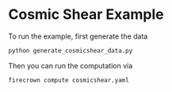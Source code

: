# Cosmic Shear Example

To run the example, first generate the data

```bash
python generate_cosmicshear_data.py
```

Then you can run the computation via

```bash
firecrown compute cosmicshear.yaml
```
